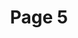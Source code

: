 ---
title: Page 5
description: Lorem ipsum dolor sit amet - 5
layout: ../../layouts/MainLayout.astro
slug: "page-5"
---